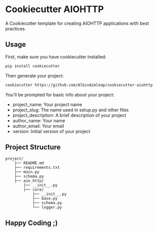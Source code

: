 
# Cookiecutter AIOHTTP

A Cookiecutter template for creating AIOHTTP applications with best practices.


## Usage

First, make sure you have cookiecutter installed:

```bash
pip install cookiecutter
```

Then generate your project:
```bash
cookiecutter https://github.com/AlbinAimleap/cookiecutter-aiohttp
```

You'll be prompted for basic info about your project:

- project_name: Your project name
- project_slug: The name used in setup.py and other files
- project_description: A brief description of your project
- author_name: Your name
- author_email: Your email
- version: Initial version of your project

## Project Structure
```
project/
    ├── README.md
    ├── requirements.txt
    ├── main.py
    ├── schema.py
    ├── aio_http/
        ├── __init__.py
        ├── core/
            ├── __init__.py
            ├── base.py
            ├── schema.py
            └── logger.py
```

## Happy Coding ;)


